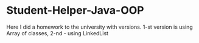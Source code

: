 # Student-Helper-Java-OOP
Here I did a homework to the university with versions. 1-st version is using Array of classes, 2-nd - using LinkedList

